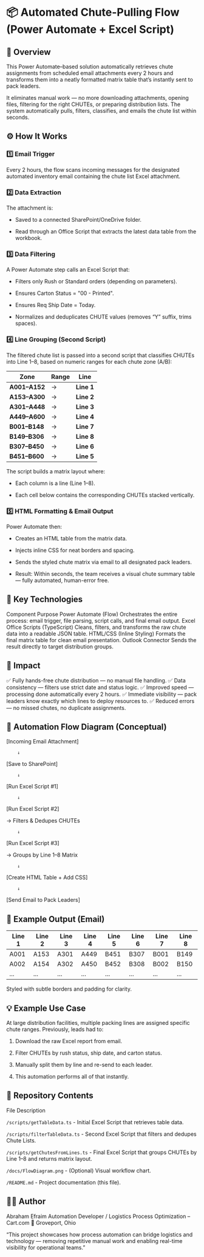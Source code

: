 # 📦 Automated Chute-Pulling Flow (Power Automate + Excel Script)
## 🔗 Overview

This Power Automate–based solution automatically retrieves chute assignments from scheduled email attachments every 2 hours and transforms them into a neatly formatted matrix table that’s instantly sent to pack leaders.

It eliminates manual work — no more downloading attachments, opening files, filtering for the right CHUTEs, or preparing distribution lists. The system automatically pulls, filters, classifies, and emails the chute list within seconds.

## ⚙️ How It Works
### 1️⃣ Email Trigger

Every 2 hours, the flow scans incoming messages for the designated automated inventory email containing the chute list Excel attachment.

### 2️⃣ Data Extraction

The attachment is:

- Saved to a connected SharePoint/OneDrive folder.

- Read through an Office Script that extracts the latest data table from the workbook.

### 3️⃣ Data Filtering

A Power Automate step calls an Excel Script that:

- Filters only Rush or Standard orders (depending on parameters).

- Ensures Carton Status = "00 - Printed".

- Ensures Req Ship Date = Today.

- Normalizes and deduplicates CHUTE values (removes “Y” suffix, trims spaces).

### 4️⃣ Line Grouping (Second Script)

The filtered chute list is passed into a second script that classifies CHUTEs into Line 1–8, based on numeric ranges for each chute zone (A/B):

| Zone          | Range | Line       |
| ------------- | ----- | ---------- |
| **A001–A152** | →     | **Line 1** |
| **A153–A300** | →     | **Line 2** |
| **A301–A448** | →     | **Line 3** |
| **A449–A600** | →     | **Line 4** |
| **B001–B148** | →     | **Line 7** |
| **B149–B306** | →     | **Line 8** |
| **B307–B450** | →     | **Line 6** |
| **B451–B600** | →     | **Line 5** |


The script builds a matrix layout where:

- Each column is a line (Line 1–8).

- Each cell below contains the corresponding CHUTEs stacked vertically.

### 5️⃣ HTML Formatting & Email Output

Power Automate then:

- Creates an HTML table from the matrix data.

- Injects inline CSS for neat borders and spacing.

- Sends the styled chute matrix via email to all designated pack leaders.

- Result: Within seconds, the team receives a visual chute summary table — fully automated, human-error free.

## 🧠 Key Technologies
Component	Purpose
Power Automate (Flow)	Orchestrates the entire process: email trigger, file parsing, script calls, and final email output.
Excel Office Scripts (TypeScript)	Cleans, filters, and transforms the raw chute data into a readable JSON table.
HTML/CSS (Inline Styling)	Formats the final matrix table for clean email presentation.
Outlook Connector	Sends the result directly to target distribution groups.

## 🚀 Impact

✅ Fully hands-free chute distribution — no manual file handling.
✅ Data consistency — filters use strict date and status logic.
✅ Improved speed — processing done automatically every 2 hours.
✅ Immediate visibility — pack leaders know exactly which lines to deploy resources to.
✅ Reduced errors — no missed chutes, no duplicate assignments.

## 🧩 Automation Flow Diagram (Conceptual)
[Incoming Email Attachment]

        ↓
        
[Save to SharePoint]

        ↓
        
[Run Excel Script #1]

        ↓

[Run Excel Script #2]

   → Filters & Dedupes CHUTEs
   
        ↓
        
[Run Excel Script #3]

   → Groups by Line 1–8 Matrix
   
        ↓
        
[Create HTML Table + Add CSS]

        ↓
        
[Send Email to Pack Leaders]


## 📸 Example Output (Email)
| Line 1 | Line 2 | Line 3 | Line 4 | Line 5 | Line 6 | Line 7 | Line 8 |
|---------|---------|---------|---------|---------|---------|---------|---------|
| A001 | A153 | A301 | A449 | B451 | B307 | B001 | B149 |
| A002 | A154 | A302 | A450 | B452 | B308 | B002 | B150 |
| ...  | ...   | ...   | ...   | ...   | ...   | ...   | ...   |


Styled with subtle borders and padding for clarity.

## 💡 Example Use Case

At large distribution facilities, multiple packing lines are assigned specific chute ranges.
Previously, leads had to:

1. Download the raw Excel report from email.

2. Filter CHUTEs by rush status, ship date, and carton status.

3. Manually split them by line and re-send to each leader.

4. This automation performs all of that instantly.

## 📁 Repository Contents
File	Description

`/scripts/getTableData.ts` - Initial Excel Script that retrieves table data.

`/scripts/filterTableData.ts` - Second Excel Script that filters and dedupes Chute Lists.

`/scripts/getChutesFromLines.ts` - Final Excel Script that groups CHUTEs by Line 1–8 and returns matrix layout.

`/docs/FlowDiagram.png`	- (Optional) Visual workflow chart.

`/README.md` - Project documentation (this file).

## 🧑‍💼 Author

Abraham Efraim
Automation Developer / Logistics Process Optimization – Cart.com
📍 Groveport, Ohio

“This project showcases how process automation can bridge logistics and technology — removing repetitive manual work and enabling real-time visibility for operational teams.”
